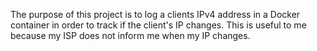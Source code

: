 The purpose of this project is to log a clients IPv4 address in a Docker container in order to track if the client's IP changes. This is useful to me because my ISP does not inform me when my IP changes.
